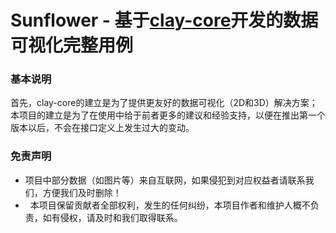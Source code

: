 # Sunflower - 基于[clay-core](https://github.com/yelloxing/image2D)开发的数据可视化完整用例

### 基本说明

首先，clay-core的建立是为了提供更友好的数据可视化（2D和3D）解决方案；本项目的建立是为了在使用中给于前者更多的建议和经验支持，以便在推出第一个版本以后，不会在接口定义上发生过大的变动。

### 免责声明

*   项目中部分数据（如图片等）来自互联网，如果侵犯到对应权益者请联系我们，方便我们及时删除！
*   本项目保留贡献者全部权利，发生的任何纠纷，本项目作者和维护人概不负责，如有侵权，请及时和我们取得联系。
